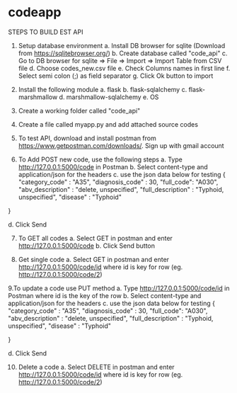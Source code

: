 # codeapp

STEPS TO BUILD EST API

1. Setup database environment
a. Install DB browser for sqlite (Download from https://sqlitebrowser.org/)
b. Create database called "code_api"
c. Go to DB browser for sqlite => File => Import => Import Table from CSV file
d. Choose codes_new.csv file
e. Check Columns names in first line
f. Select semi colon (;) as field separator
g. Click Ok button to import

2. Install the following module
a. flask
b. flask-sqlalchemy
c. flask-marshmallow
d. marshmallow-sqlalchemy
e. OS


3. Create a working folder called "code_api"

4. Create a file called myapp.py and add attached source codes

5. To test API, download and install postman from https://www.getpostman.com/downloads/. Sign up with gmail account

6. To Add POST new code, use the following steps
a. Type http://127.0.0.1:5000/code in Postman
b. Select content-type and application/json for the headers
c. use the json data below for testing
{
	"category_code" : "A35",
	"diagnosis_code" : 30,
	"full_code": "A030",
	"abv_description" : "delete, unspecified",
	"full_description" : "Typhoid, unspecified",
	"disease" : "Typhoid"
	
}

d. Click Send

7. To GET all codes
a. Select GET in postman and enter http://127.0.0.1:5000/code
b. Click Send button

8. Get single code
a. Select GET in postman and enter http://127.0.0.1:5000/code/id where id is key for row (eg.  http://127.0.0.1:5000/code/2)

9.To update a code use PUT method
a. Type http://127.0.0.1:5000/code/id in Postman where id is the  key of the row
b. Select content-type and application/json for the headers
c. use the json data below for testing
{
	"category_code" : "A35",
	"diagnosis_code" : 30,
	"full_code": "A030",
	"abv_description" : "delete, unspecified",
	"full_description" : "Typhoid, unspecified",
	"disease" : "Typhoid"
	
}

d. Click Send

10. Delete a code
a. Select DELETE in postman and enter http://127.0.0.1:5000/code/id where id is key for row (eg.  http://127.0.0.1:5000/code/2)
